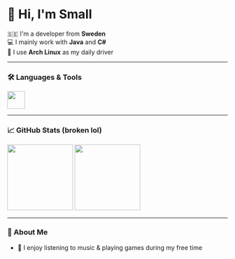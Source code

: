 # 👋 Hi, I'm Small

🇸🇪 I'm a developer from **Sweden**  
💻 I mainly work with **Java** and **C#**  
🐧 I use **Arch Linux** as my daily driver

---

### 🛠️ Languages & Tools
<p>
  <img src="https://skillicons.dev/icons?i=java,cs,linux" height="40" />
</p>

---

### 📈 GitHub Stats (broken lol)
<p>
  <img src="https://github-readme-stats.vercel.app/api?username=SmallGiganiga&show_icons=true&theme=transparent&hide_title=true" height="150" />
  <img src="https://github-readme-streak-stats.herokuapp.com/?user=SmallGiganiga&theme=transparent" height="150" />
</p>

---

### 💬 About Me
- 🎵 I enjoy listening to music & playing games during my free time
